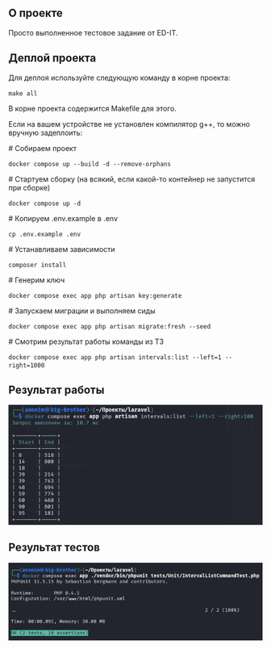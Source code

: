 ## О проекте

Просто выполненное тестовое задание от ED-IT.

## Деплой проекта

Для деплоя используйте следующую команду в корне проекта:

```
make all
```

В корне проекта содержится Makefile для этого.

Если на вашем устройстве не установлен компилятор g++, то можно вручную задеплоить:

\# Собираем проект

```
docker compose up --build -d --remove-orphans
```

\# Стартуем сборку (на всякий, если какой-то контейнер не запустится при сборке)

```
docker compose up -d
```

\# Копируем .env.example в .env

```
cp .env.example .env
```

\# Устанавливаем зависимости

```
composer install
```

\# Генерим ключ

```
docker compose exec app php artisan key:generate
```

\# Запускаем миграции и выполняем сиды

```
docker compose exec app php artisan migrate:fresh --seed
```

\# Смотрим результат работы команды из ТЗ

```
docker compose exec app php artisan intervals:list --left=1 --right=1000
```

## Результат работы

<div align="center">
    <img src="https://raw.githubusercontent.com/a0xh/ed-it/refs/heads/main/public/images/result.png">
</div>

## Результат тестов

<div align="center">
    <img src="https://raw.githubusercontent.com/a0xh/ed-it/refs/heads/main/public/images/test.png">
</div>
